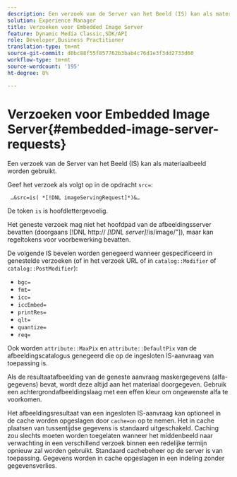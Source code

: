 ```yaml
---
description: Een verzoek van de Server van het Beeld (IS) kan als materiaalbeeld worden gebruikt.
solution: Experience Manager
title: Verzoeken voor Embedded Image Server
feature: Dynamic Media Classic,SDK/API
role: Developer,Business Practitioner
translation-type: tm+mt
source-git-commit: d0bc88f55f857762b3bab4c76d1e3f3dd2733d60
workflow-type: tm+mt
source-wordcount: '195'
ht-degree: 0%

---
```



# Verzoeken voor Embedded Image Server{#embedded-image-server-requests}

Een verzoek van de Server van het Beeld (IS) kan als materiaalbeeld worden gebruikt.

Geef het verzoek als volgt op in de opdracht `src=`:

` …&src=is( *[!DNL imageServingRequest]*)&…`

De token `is` is hoofdlettergevoelig.

Het geneste verzoek mag niet het hoofdpad van de afbeeldingsserver bevatten (doorgaans [!DNL http:// *[!DNL server]*/is/image/&quot;]), maar kan regeltokens voor voorbewerking bevatten.

De volgende IS bevelen worden genegeerd wanneer gespecificeerd in genestelde verzoeken (of in het verzoek URL of in `catalog::Modifier` of `catalog::PostModifier`):

* `bgc=`
* `fmt=`
* `icc=`
* `iccEmbed=`
* `printRes=`
* `qlt=`
* `quantize=`
* `req=`

Ook worden `attribute::MaxPix` en `attribute::DefaultPix` van de afbeeldingscatalogus genegeerd die op de ingesloten IS-aanvraag van toepassing is.

Als de resultaatafbeelding van de geneste aanvraag maskergegevens (alfa-gegevens) bevat, wordt deze altijd aan het materiaal doorgegeven. Gebruik een achtergrondafbeeldingslaag met een effen kleur om ongewenste alfa te voorkomen.

Het afbeeldingsresultaat van een ingesloten IS-aanvraag kan optioneel in de cache worden opgeslagen door `cache=on` op te nemen. Het in cache plaatsen van tussentijdse gegevens is standaard uitgeschakeld. Caching zou slechts moeten worden toegelaten wanneer het middenbeeld naar verwachting in een verschillend verzoek binnen een redelijke termijn opnieuw zal worden gebruikt. Standaard cachebeheer op de server is van toepassing. Gegevens worden in cache opgeslagen in een indeling zonder gegevensverlies.
